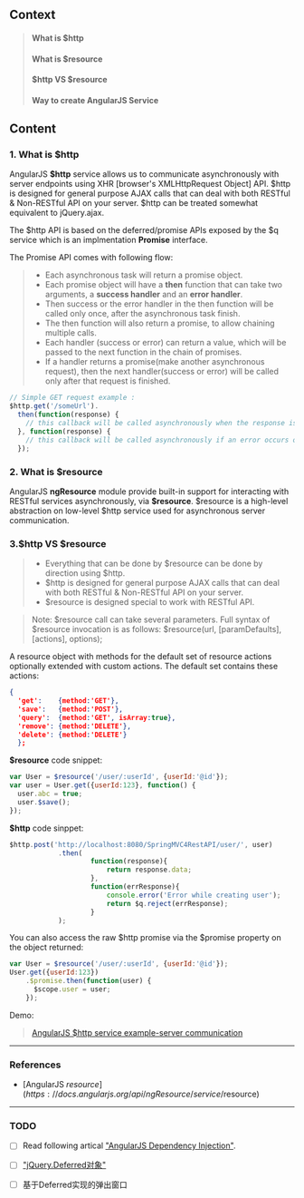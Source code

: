 ## Context ##
> #### What is $http ####
> #### What is $resource ####
> #### $http VS $resource ####
> #### Way to create AngularJS Service ####


## Content ##
### 1. What is $http ###
AngularJS **$http** service allows us to communicate asynchronously with server endpoints using XHR [browser's XMLHttpRequest Object] API. $http is designed for general purpose AJAX calls that can deal with both RESTful & Non-RESTful API on your server. $http can be treated somewhat equivalent to jQuery.ajax.

The $http API is based on the deferred/promise APIs exposed by the $q service which is an implmentation **Promise** interface.

The Promise API comes with following flow:
>+ Each asynchronous task will return a promise object.
>+ Each promise object will have a **then** function that can take two arguments, a **success handler** and an **error handler**.
>+ Then success or the error handler in the then function will be called only once, after the asynchronous task finish.
>+ The then function will also return a promise, to allow chaining multiple calls.
>+ Each handler (success or error) can return a value, which will be passed to the next function in the chain of promises.
>+ If a handler returns a promise(make another asynchronous request), then the next handler(success or error) will be called only after that request is finished.

````javascript
// Simple GET request example :
$http.get('/someUrl').
  then(function(response) {
    // this callback will be called asynchronously when the response is available
  }, function(response) {
    // this callback will be called asynchronously if an error occurs or server returns response with an error status.
  });
````



### 2. What is $resource ###
AngularJS **ngResource** module provide built-in support for interacting with RESTful services asynchronously, via **$resource**. $resource is a high-level abstraction on low-level $http service used for asynchronous server communication.



### 3.$http VS $resource ###
>+ Everything that can be done by $resource can be done by direction using $http.
>+ $http is designed for general purpose AJAX calls that can deal with both RESTful & Non-RESTful API on your server. 
>+ $resource is designed special to work with RESTful API.

> Note: $resource call can take several parameters. Full syntax of $resource invocation is as follows:
$resource(url, [paramDefaults], [actions], options);

A resource object with methods for the default set of resource actions optionally extended with custom actions. The default set contains these actions:
````json
{ 
  'get':    {method:'GET'},
  'save':   {method:'POST'},
  'query':  {method:'GET', isArray:true},
  'remove': {method:'DELETE'},
  'delete': {method:'DELETE'} 
  };
````


**$resource** code snippet:
````javascript
var User = $resource('/user/:userId', {userId:'@id'});
var user = User.get({userId:123}, function() {
  user.abc = true;
  user.$save();
});
````

**$http** code sinppet:
```javascript
$http.post('http://localhost:8080/SpringMVC4RestAPI/user/', user)
            .then(
                    function(response){
                        return response.data;
                    }, 
                    function(errResponse){
                        console.error('Error while creating user');
                        return $q.reject(errResponse);
                    }
            );
```

You can also access the raw $http promise via the $promise property on the object returned:
````javascript
var User = $resource('/user/:userId', {userId:'@id'});
User.get({userId:123})
    .$promise.then(function(user) {
      $scope.user = user;
    });
````

Demo:

> [ AngularJS $http service example-server communication][1]

[1]: https://github.com/gregecho/Spring4MVCHelloworldDemo/tree/Spring4Mvc-Angularjs-Communicate-using-service/src/main/webapp/static/js


----
### References
* [AngularJS $resource](https://docs.angularjs.org/api/ngResource/service/$resource)



-----
### TODO

* [ ] Read following artical ["AngularJS Dependency Injection"](https://docs.angularjs.org/guide/di).

* [ ] ["jQuery.Deferred对象"](http://javascript.ruanyifeng.com/jquery/deferred.html)

* [ ] 基于Deferred实现的弹出窗口
